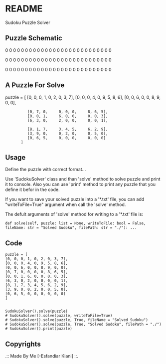 # README

Sudoku Puzzle Solver 

## Puzzle Schematic

   0 0 0   0 0 0   0 0 0
   0 0 0   0 0 0   0 0 0
   0 0 0   0 0 0   0 0 0

   0 0 0   0 0 0   0 0 0
   0 0 0   0 0 0   0 0 0
   0 0 0   0 0 0   0 0 0

   0 0 0   0 0 0   0 0 0
   0 0 0   0 0 0   0 0 0
   0 0 0   0 0 0   0 0 0


## A Puzzle For Solve

  puzzle = [
              [0, 0, 0,     1, 0, 2,     0, 3, 7],
              [0, 0, 0,     4, 0, 9,     5, 8, 6],
              [0, 0, 6,     0, 0, 8,     9, 0, 0],

              [0, 7, 0,     0, 0, 0,     8, 6, 5],
              [0, 0, 1,     6, 0, 0,     0, 0, 3],
              [6, 3, 0,     2, 0, 0,     0, 0, 1],

              [8, 1, 7,     3, 4, 5,     6, 2, 9],
              [3, 9, 0,     0, 2, 0,     0, 5, 0],
              [0, 6, 5,     0, 0, 0,     0, 0, 0]
           ]


## Usage

Define the puzzle with correct format...

Use 'SudokuSolver' class and than 'solve' method to solve puzzle and print it to console.
Also you can use 'print' method to print any puzzle that you define it befor in the code.

If you want to save your solved puzzle into a '*.txt' file, you can add "writeToFile=True" argument when call the 'solve' method.

The defult arguments of 'solve' method for writing to a '*.txt' file is: 
```
def solve(self, puzzle: list = None, writeToFile: bool = False, fileName: str = "Solved Sudoku", filePath: str = "./"): ...
```

## Code

```
puzzle = [
[0, 0, 0, 1, 0, 2, 0, 3, 7],
[0, 0, 0, 4, 0, 9, 5, 8, 6],
[0, 0, 6, 0, 0, 8, 9, 0, 0],
[0, 7, 0, 0, 0, 0, 8, 6, 5],
[0, 0, 1, 6, 0, 0, 0, 0, 3],
[6, 3, 0, 2, 0, 0, 0, 0, 1],
[8, 1, 7, 3, 4, 5, 6, 2, 9],
[3, 9, 0, 0, 2, 0, 0, 5, 0],
[0, 6, 5, 0, 0, 0, 0, 0, 0]
]


SudokuSolver().solve(puzzle)
# SudokuSolver().solve(puzzle, writeToFile=True)
# SudokuSolver().solve(puzzle, True, fileName = "Solved Sudoku")
# SudokuSolver().solve(puzzle, True, "Solved Sudoku", filePath = "./")
# SudokuSolver().print(puzzle)

```

## Copyrights

.:: Made By Me [-Esfandiar Kiani] ::.
